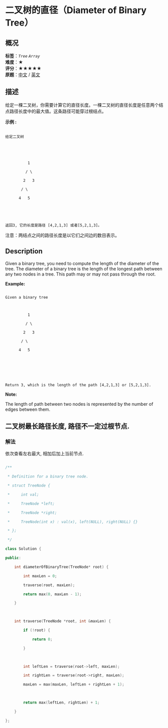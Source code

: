 # 二叉树的直径（Diameter of Binary Tree）
## 概况
**标签**：*`Tree`*  *`Array`*<br>
**难度**：★<br>
**评分**：★★★★★<br>
**原题**：[中文](https://leetcode-cn.com/problems/diameter-of-binary-tree) / [英文](https://leetcode.com/problems/diameter-of-binary-tree)
## 描述

给定一棵二叉树，你需要计算它的直径长度。一棵二叉树的直径长度是任意两个结点路径长度中的最大值。这条路径可能穿过根结点。



**示例 :**

```

给定二叉树





          1

         / \

        2   3

       / \     

      4   5    





返回3, 它的长度是路径 [4,2,1,3] 或者[5,2,1,3]。

```



注意：两结点之间的路径长度是以它们之间边的数目表示。



## Description

Given a binary tree, you need to compute the length of the diameter of the tree. The diameter of a binary tree is the length of the longest path between any two nodes in a tree. This path may or may not pass through the root.







**Example:**

```

Given a binary tree 



          1

         / \

        2   3

       / \     

      4   5    







Return 3, which is the length of the path [4,2,1,3] or [5,2,1,3].

```

**Note:**



The length of path between two nodes is represented by the number of edges between them.





## 二叉树最长路径长度, 路径不一定过根节点.

### 解法

依次查看左右最大, 相加后加上当前节点.

```c++

/**

 * Definition for a binary tree node.

 * struct TreeNode {

 *     int val;

 *     TreeNode *left;

 *     TreeNode *right;

 *     TreeNode(int x) : val(x), left(NULL), right(NULL) {}

 * };

 */

class Solution {

public:

    int diameterOfBinaryTree(TreeNode* root) {

        int maxLen = 0;

        traverse(root, maxLen);

        return max(0, maxLen - 1);

    }

    

    int traverse(TreeNode *root, int &maxLen) {

        if (!root) {

            return 0;

        }

        

        int leftLen = traverse(root->left, maxLen);

        int rightLen = traverse(root->right, maxLen);

        maxLen = max(maxLen, leftLen + rightLen + 1);

        

        return max(leftLen, rightLen) + 1;

    }

};

```